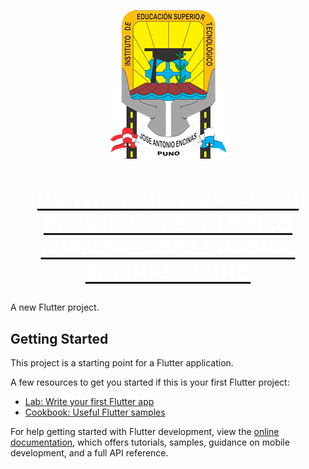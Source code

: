 
  <p align="center">
  <img src="assets/img/jae2.png" alt="Texto alternativo">
</p>

## [<h2 align="center" style="color:#FFFFFF;">INSTITUTO DE EDUCACION SUPERIOR TECNOLÓGICO PUBLICO - JOSE ANTONIO ENCINAS - PUNO</h2>](https://www.iestpjae.edu.pe/)


A new Flutter project.

## Getting Started

This project is a starting point for a Flutter application.

A few resources to get you started if this is your first Flutter project:

- [Lab: Write your first Flutter app](https://docs.flutter.dev/get-started/codelab)
- [Cookbook: Useful Flutter samples](https://docs.flutter.dev/cookbook)

For help getting started with Flutter development, view the
[online documentation](https://docs.flutter.dev/), which offers tutorials,
samples, guidance on mobile development, and a full API reference.
